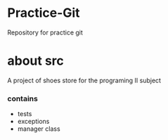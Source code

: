 # Practice-Git
Repository for practice git 

# about src
A project of shoes store for the programing II subject 

### contains 
* tests
* exceptions 
* manager class